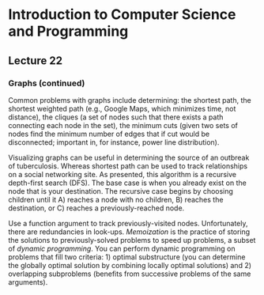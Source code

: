 # Introduction to Computer Science and Programming
## Lecture 22

### Graphs (continued)
Common problems with graphs include determining: the shortest path, the shortest weighted path (e.g., Google Maps, which minimizes time, not distance), the cliques (a set of nodes such that there exists a path connecting each node in the set), the minimum cuts (given two sets of nodes find the minimum number of edges that if cut would be disconnected; important in, for instance, power line distribution).

Visualizing graphs can be useful in determining the source of an outbreak of tuberculosis. Whereas shortest path can be used to track relationships on a social networking site. As presented, this algorithm is a recursive depth-first search (DFS). The base case is when you already exist on the node that is your destination. The recursive case begins by choosing children until it A) reaches a node with no children, B) reaches the destination, or C) reaches a previously-reached node.

Use a function argument to track previously-visited nodes. Unfortunately, there are redundancies in look-ups. *Memoization* is the practice of storing the solutions to previously-solved problems to speed up problems, a subset of *dynamic programming*. You can perform dynamic programming on problems that fill two criteria: 1) optimal substructure (you can determine the globally optimal solution by combining locally optimal solutions) and 2) overlapping subproblems (benefits from successive problems of the same arguments).